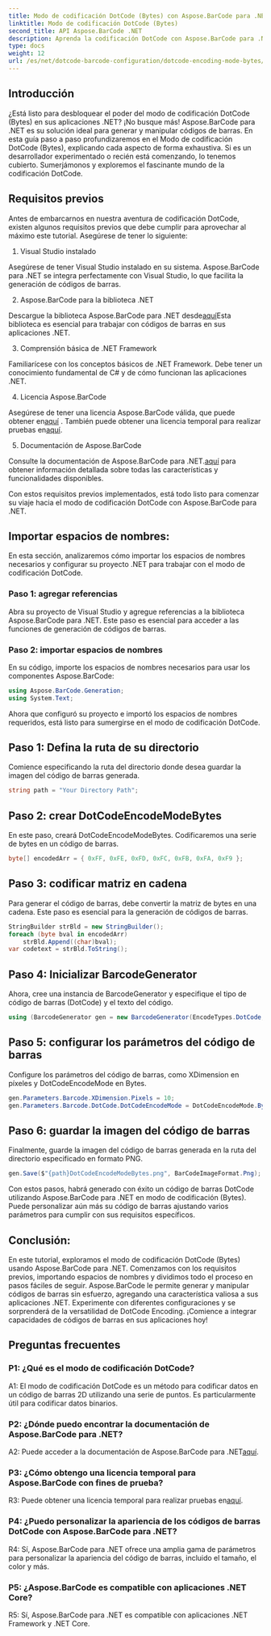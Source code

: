 ```yaml
---
title: Modo de codificación DotCode (Bytes) con Aspose.BarCode para .NET
linktitle: Modo de codificación DotCode (Bytes)
second_title: API Aspose.BarCode .NET
description: Aprenda la codificación DotCode con Aspose.BarCode para .NET Guía paso a paso para generar códigos de barras.
type: docs
weight: 12
url: /es/net/dotcode-barcode-configuration/dotcode-encoding-mode-bytes/
---
```

## Introducción

¿Está listo para desbloquear el poder del modo de codificación DotCode (Bytes) en sus aplicaciones .NET? ¡No busque más! Aspose.BarCode para .NET es su solución ideal para generar y manipular códigos de barras. En esta guía paso a paso profundizaremos en el Modo de codificación DotCode (Bytes), explicando cada aspecto de forma exhaustiva. Si es un desarrollador experimentado o recién está comenzando, lo tenemos cubierto. Sumerjámonos y exploremos el fascinante mundo de la codificación DotCode.

## Requisitos previos

Antes de embarcarnos en nuestra aventura de codificación DotCode, existen algunos requisitos previos que debe cumplir para aprovechar al máximo este tutorial. Asegúrese de tener lo siguiente:

1. Visual Studio instalado

Asegúrese de tener Visual Studio instalado en su sistema. Aspose.BarCode para .NET se integra perfectamente con Visual Studio, lo que facilita la generación de códigos de barras.

2. Aspose.BarCode para la biblioteca .NET

 Descargue la biblioteca Aspose.BarCode para .NET desde[aquí](https://releases.aspose.com/barcode/net/)Esta biblioteca es esencial para trabajar con códigos de barras en sus aplicaciones .NET.

3. Comprensión básica de .NET Framework

Familiarícese con los conceptos básicos de .NET Framework. Debe tener un conocimiento fundamental de C# y de cómo funcionan las aplicaciones .NET.

4. Licencia Aspose.BarCode

 Asegúrese de tener una licencia Aspose.BarCode válida, que puede obtener en[aquí](https://purchase.aspose.com/buy) . También puede obtener una licencia temporal para realizar pruebas en[aquí](https://purchase.aspose.com/temporary-license/).

5. Documentación de Aspose.BarCode

 Consulte la documentación de Aspose.BarCode para .NET.[aquí](https://reference.aspose.com/barcode/net/) para obtener información detallada sobre todas las características y funcionalidades disponibles.

Con estos requisitos previos implementados, está todo listo para comenzar su viaje hacia el modo de codificación DotCode con Aspose.BarCode para .NET.

## Importar espacios de nombres:

En esta sección, analizaremos cómo importar los espacios de nombres necesarios y configurar su proyecto .NET para trabajar con el modo de codificación DotCode. 

### Paso 1: agregar referencias

Abra su proyecto de Visual Studio y agregue referencias a la biblioteca Aspose.BarCode para .NET. Este paso es esencial para acceder a las funciones de generación de códigos de barras.

### Paso 2: importar espacios de nombres

En su código, importe los espacios de nombres necesarios para usar los componentes Aspose.BarCode:

```csharp
using Aspose.BarCode.Generation;
using System.Text;
```

Ahora que configuró su proyecto e importó los espacios de nombres requeridos, está listo para sumergirse en el modo de codificación DotCode.

## Paso 1: Defina la ruta de su directorio

Comience especificando la ruta del directorio donde desea guardar la imagen del código de barras generada.

```csharp
string path = "Your Directory Path";
```

## Paso 2: crear DotCodeEncodeModeBytes

En este paso, creará DotCodeEncodeModeBytes. Codificaremos una serie de bytes en un código de barras.

```csharp
byte[] encodedArr = { 0xFF, 0xFE, 0xFD, 0xFC, 0xFB, 0xFA, 0xF9 };
```

## Paso 3: codificar matriz en cadena

Para generar el código de barras, debe convertir la matriz de bytes en una cadena. Este paso es esencial para la generación de códigos de barras.

```csharp
StringBuilder strBld = new StringBuilder();
foreach (byte bval in encodedArr)
    strBld.Append((char)bval);
var codetext = strBld.ToString();
```

## Paso 4: Inicializar BarcodeGenerator

Ahora, cree una instancia de BarcodeGenerator y especifique el tipo de código de barras (DotCode) y el texto del código.

```csharp
using (BarcodeGenerator gen = new BarcodeGenerator(EncodeTypes.DotCode, codetext))
```

## Paso 5: configurar los parámetros del código de barras

Configure los parámetros del código de barras, como XDimension en píxeles y DotCodeEncodeMode en Bytes.

```csharp
gen.Parameters.Barcode.XDimension.Pixels = 10;
gen.Parameters.Barcode.DotCode.DotCodeEncodeMode = DotCodeEncodeMode.Bytes;
```

## Paso 6: guardar la imagen del código de barras

Finalmente, guarde la imagen del código de barras generada en la ruta del directorio especificado en formato PNG.

```csharp
gen.Save($"{path}DotCodeEncodeModeBytes.png", BarCodeImageFormat.Png);
```

Con estos pasos, habrá generado con éxito un código de barras DotCode utilizando Aspose.BarCode para .NET en modo de codificación (Bytes). Puede personalizar aún más su código de barras ajustando varios parámetros para cumplir con sus requisitos específicos.

## Conclusión:

En este tutorial, exploramos el modo de codificación DotCode (Bytes) usando Aspose.BarCode para .NET. Comenzamos con los requisitos previos, importando espacios de nombres y dividimos todo el proceso en pasos fáciles de seguir. Aspose.BarCode le permite generar y manipular códigos de barras sin esfuerzo, agregando una característica valiosa a sus aplicaciones .NET. Experimente con diferentes configuraciones y se sorprenderá de la versatilidad de DotCode Encoding. ¡Comience a integrar capacidades de códigos de barras en sus aplicaciones hoy!

## Preguntas frecuentes

### P1: ¿Qué es el modo de codificación DotCode?

A1: El modo de codificación DotCode es un método para codificar datos en un código de barras 2D utilizando una serie de puntos. Es particularmente útil para codificar datos binarios.

### P2: ¿Dónde puedo encontrar la documentación de Aspose.BarCode para .NET?

 A2: Puede acceder a la documentación de Aspose.BarCode para .NET[aquí](https://reference.aspose.com/barcode/net/).

### P3: ¿Cómo obtengo una licencia temporal para Aspose.BarCode con fines de prueba?

 R3: Puede obtener una licencia temporal para realizar pruebas en[aquí](https://purchase.aspose.com/temporary-license/).

### P4: ¿Puedo personalizar la apariencia de los códigos de barras DotCode con Aspose.BarCode para .NET?

R4: Sí, Aspose.BarCode para .NET ofrece una amplia gama de parámetros para personalizar la apariencia del código de barras, incluido el tamaño, el color y más.

### P5: ¿Aspose.BarCode es compatible con aplicaciones .NET Core?

R5: Sí, Aspose.BarCode para .NET es compatible con aplicaciones .NET Framework y .NET Core.